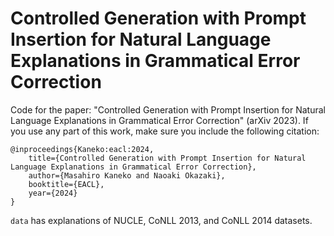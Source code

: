 # Controlled Generation with Prompt Insertion for Natural Language Explanations in Grammatical Error Correction

Code for the paper: "Controlled Generation with Prompt Insertion for Natural Language Explanations in Grammatical Error Correction" (arXiv 2023).
If you use any part of this work, make sure you include the following citation:
```
@inproceedings{Kaneko:eacl:2024,
    title={Controlled Generation with Prompt Insertion for Natural Language Explanations in Grammatical Error Correction},
    author={Masahiro Kaneko and Naoaki Okazaki},
    booktitle={EACL},
    year={2024}
}
```

`data` has explanations of NUCLE, CoNLL 2013, and CoNLL 2014 datasets.
